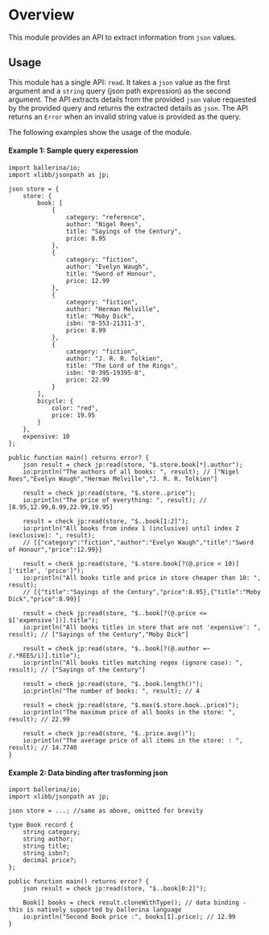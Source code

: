 # Overview
This module provides an API to extract information from `json` values.

## Usage
This module has a single API: `read`. It takes a `json` value as the first argument and a `string` query (json path expression) as the second argument. The API extracts details from the provided `json` value requested by the provided query and returns the extracted details as `json`. The API returns an `Error` when an invalid string value is provided as the query.

The following examples show the usage of the module.

#### Example 1: Sample query experession 
```ballerina
import ballerina/io;
import xlibb/jsonpath as jp;

json store = {
    store: {
        book: [
            {
                category: "reference",
                author: "Nigel Rees",
                title: "Sayings of the Century",
                price: 8.95
            },
            {
                category: "fiction",
                author: "Evelyn Waugh",
                title: "Sword of Honour",
                price: 12.99
            },
            {
                category: "fiction",
                author: "Herman Melville",
                title: "Moby Dick",
                isbn: "0-553-21311-3",
                price: 8.99
            },
            {
                category: "fiction",
                author: "J. R. R. Tolkien",
                title: "The Lord of the Rings",
                isbn: "0-395-19395-8",
                price: 22.99
            }
        ],
        bicycle: {
            color: "red",
            price: 19.95
        }
    },
    expensive: 10
};

public function main() returns error? {
    json result = check jp:read(store, "$.store.book[*].author");
    io:println("The authors of all books: ", result); // ["Nigel Rees","Evelyn Waugh","Herman Melville","J. R. R. Tolkien"]

    result = check jp:read(store, "$.store..price");
    io:println("The price of everything: ", result); // [8.95,12.99,8.99,22.99,19.95]

    result = check jp:read(store, "$..book[1:2]");
    io:println("All books from index 1 (inclusive) until index 2 (exclusive): ", result);
    // [{"category":"fiction","author":"Evelyn Waugh","title":"Sword of Honour","price":12.99}]

    result = check jp:read(store, "$.store.book[?(@.price < 10)]['title', 'price']");
    io:println("All books title and price in store cheaper than 10: ", result);
    // [{"title":"Sayings of the Century","price":8.95},{"title":"Moby Dick","price":8.99}]
    
    result = check jp:read(store, "$..book[?(@.price <= $['expensive'])].title");
    io:println("All books titles in store that are not 'expensive': ", result); // ["Sayings of the Century","Moby Dick"]

    result = check jp:read(store, "$..book[?(@.author =~ /.*REES/i)].title");
    io:println("All books titles matching regex (ignore case): ", result); // ["Sayings of the Century"]

    result = check jp:read(store, "$..book.length()");
    io:println("The number of books: ", result); // 4

    result = check jp:read(store, "$.max($.store.book..price)");
    io:println("The maximum price of all books in the store: ", result); // 22.99

    result = check jp:read(store, "$..price.avg()");
    io:println("The average price of all items in the store: : ", result); // 14.7740
}
```

#### Example 2: Data binding after trasforming json
```ballerina
import ballerina/io;
import xlibb/jsonpath as jp;

json store = ...; //same as above, omitted for brevity

type Book record {
    string category;
    string author;
    string title;
    string isbn?;
    decimal price?;
};

public function main() returns error? {
    json result = check jp:read(store, "$..book[0:2]");

    Book[] books = check result.cloneWithType(); // data binding - this is natively supported by ballerina language
    io:println("Second Book price :", books[1].price); // 12.99
}
```